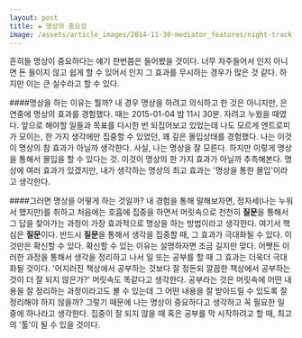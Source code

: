 ```yaml
---  
layout: post  
title: ✚ 명상의 중요성
image: /assets/article_images/2014-11-30-mediator_features/night-track.JPG
---  
```


흔히들 명상이 중요하다는 얘기 한번쯤은 들어봤을 것이다. 너무 자주들어서 인지 아니면 돈 들이지 않고 쉽게 할 수 있어서 인지 그 효과를 무시하는 경우가 많은 것 같다. 하지만 이는 큰 실수라고 할 수 있다. 

####명상을 하는 이유는 뭘까? 
내 경우 명상을 하려고 의식하고 한 것은 아니지만, 은연중에 명상의 효과를 경험했다. 때는 2015-01-04 밤 11시 30분. 자려고 누웠을 때였다. 앞으로 해야할 일들과 목표를 다시한 번 되집어보고 있었는데 나도 모르게 엔트로피가 모이는, 한 가지 생각에만 집중할 수 있었던, 꽤 깊은 몰입상태를 경험했다. 나는 이것이 명상의 참 효과가 아닐까 생각한다. 사실, 나는 명상을 잘 모른다. 하지만 이렇게 명상을 통해서 몰입을 할 수 있다는 것. 이것이 명상의 한 가지 효과가 아닐까 추측해본다. 명상에 여러 효과가 있겠지만, 내가 생각하는 명상의 최고 효과는 '명상을 통한 몰입'이라고 생각한다.

####그러면 명상을 어떻게 하는 것일까?
내 경험을 통해 말해보자면, 정자세(나는 누워서 했지만)를 취하고 처음에는 호흡에 집중을 하면서 머릿속으로 천천히 **질문**을 통해서 그 답을 찾아가는 과정이 가장 효과적으로 명상을 하는 방법이라고 생각한다. 여기서 핵심은 **질문**이다. 반드시 **질문**을 통해서 생각을 집중할 때, 그 효과가 극대화될 수 있다. 이것만은 확신할 수 있다. 확신할 수 있는 이유는 설명하자면 조금 길지만 맞다. 어쨋든 이러한 과정을 통해서 생각을 정리하고 나서 일 또는 공부를 할 때 그 효과는 더욱더 극대화될 것이다. '어지러진 책상에서 공부하는 것보다 잘 정돈되 깔끔한 책상에서 공부하는 것이 더 잘 되지 않은가?' 머릿속도 똑같다고 생각한다. 공부라는 것은 머릿속에 어떤 내용을 잘 정리하는 과정이라고도 볼 수 있는데 그 어떤 내용을 잘 받아드릴 수 있도록 잘 정리해야 하지 않을까? 그렇기 때문에 나는 명상이 중요하다고 생각하고 꼭 필요한 일 중에 하나라고 생각한다. 집중이 잘 되지 않을 때 혹은 공부를 막 시작하려고 할 때, 최고의 '툴'이 될 수 있을 것이다.